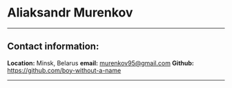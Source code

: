 # __Aliaksandr Murenkov__
***********
## __Contact information:__
__Location:__ Minsk, Belarus
__email:__ murenkov95@gmail.com
__Github:__ https://github.com/boy-without-a-name 
*************